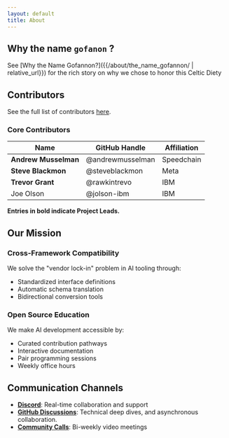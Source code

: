 ```yaml
---  
layout: default  
title: About
---  
```

## Why the name `gofanon` ?

See [Why the Name Gofannon?]({{/about/the_name_gofannon/ | relative_url}}) for the rich story on why we chose to honor this Celtic Diety

## Contributors
 
See the full list of contributors [here](https://the-ai-alliance.github.io/gofannon/leaderboard.html).

### Core Contributors  

| Name                 | GitHub Handle       | Affiliation    |
|----------------------|---------------------|----------------|
| **Andrew Musselman** | @andrewmusselman    | Speedchain     |
| **Steve Blackmon**   | @steveblackmon      | Meta           |
| **Trevor Grant**     | @rawkintrevo        | IBM            |
| Joe Olson            | @jolson-ibm         | IBM            |

**Entries in bold indicate Project Leads.**

## Our Mission

### Cross-Framework Compatibility
We solve the "vendor lock-in" problem in AI tooling through:
- Standardized interface definitions
- Automatic schema translation
- Bidirectional conversion tools

### Open Source Education
We make AI development accessible by:
- Curated contribution pathways
- Interactive documentation
- Pair programming sessions
- Weekly office hours

## Communication Channels
- **[Discord](https://discord.gg/cMFUaGBP)**: Real-time collaboration and support
- **[GitHub Discussions](https://github.com/The-AI-Alliance/agents-wg/discussions/)**: Technical deep dives, and asynchronous collaboration.
- **[Community Calls](https://calendar.app.google/c4eKW4zrNiXaue926)**: Bi-weekly video meetings  
